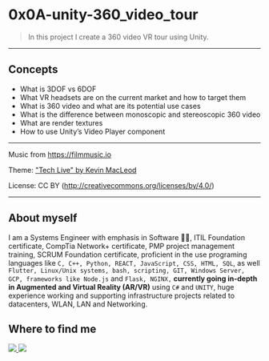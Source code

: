 # 0x0A-unity-360_video_tour

>In this project I create a 360 video VR tour using Unity.

---
## Concepts
- What is 3DOF vs 6DOF
- What VR headsets are on the current market and how to target them
- What is 360 video and what are its potential use cases
- What is the difference between monoscopic and stereoscopic 360 video
- What are render textures
- How to use Unity’s Video Player component

---
Music from <https://filmmusic.io>

Theme: ["Tech Live" by Kevin MacLeod](https://incompetech.com)

License: CC BY (http://creativecommons.org/licenses/by/4.0/)

---
## About myself
I am a Systems Engineer with emphasis in Software :man_technologist:, ITIL Foundation certificate, CompTia Network+ certificate, PMP project management training, SCRUM Foundation certificate, proficient in the use programing languages like `C, C++, Python, REACT, JavaScript, CSS, HTML, SQL`, as well `Flutter, Linux/Unix systems, bash, scripting, GIT, Windows Server, GCP, frameworks like Node.js` and `Flask, NGINX,` **currently going in-depth in Augmented and Virtual Reality (AR/VR)** using `C#` and `UNITY`, huge experience working and supporting infrastructure projects related to datacenters, WLAN, LAN and Networking.

## Where to find me
<a href="https://www.linkedin.com/in/john-alexander-urrego/">
  <img src="https://img.shields.io/badge/linkedin-%230077B5.svg?&style=for-the-badge&logo=linkedin&logoColor=white" />
</a>
<a href="https://twitter.com/mateo_a">
  <img src="https://img.shields.io/badge/Twitter-1DA1F2?style=for-the-badge&logo=twitter&logoColor=white" />        
</a>
